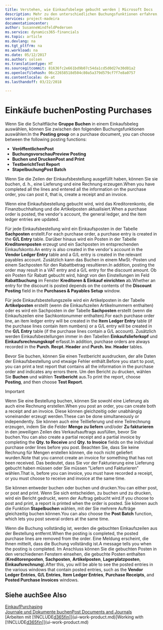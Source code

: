 ```yaml
---
title: Verstehen, wie Einkaufsbelege gebucht werden | Microsoft Docs
description: Mehr zu den unterschiedlichen Buchungsfunktionen erfahren, um Einkaufsbelege zu buchen.
services: project-madeira
documentationcenter: 
author: SusanneWindfeldPedersen
ms.service: dynamics365-financials
ms.topic: article
ms.devlang: na
ms.tgt_pltfrm: na
ms.workload: na
ms.date: 05/12/2017
ms.author: solsen
ms.translationtype: HT
ms.sourcegitcommit: 81636fc2e661bd9b07c54da1cd5d0d27e30d01a2
ms.openlocfilehash: 06c22658518d504c80a5a379d579cf7f7e8a0757
ms.contentlocale: de-at
ms.lasthandoff: 03/22/2018

---
```

# <a name="posting-purchases"></a><span data-ttu-id="da5b7-103">Einkäufe buchen</span><span class="sxs-lookup"><span data-stu-id="da5b7-103">Posting Purchases</span></span>
<span data-ttu-id="da5b7-104">Wenn Sie die Schaltfläche **Gruppe Buchen** in einem Einkaufsbeleg auswählen, können Sie zwischen den folgenden Buchungsfunktionen auswählen:</span><span class="sxs-lookup"><span data-stu-id="da5b7-104">In the **Posting group** on a purchase document, you can choose between the following posting functions:</span></span>

* <span data-ttu-id="da5b7-105">**Veröffentlichen**</span><span class="sxs-lookup"><span data-stu-id="da5b7-105">**Post**</span></span>
* <span data-ttu-id="da5b7-106">**Buchungsvorschau**</span><span class="sxs-lookup"><span data-stu-id="da5b7-106">**Preview Posting**</span></span>
* <span data-ttu-id="da5b7-107">**Buchen und Drucken**</span><span class="sxs-lookup"><span data-stu-id="da5b7-107">**Post and Print**</span></span>
* <span data-ttu-id="da5b7-108">**Testbericht**</span><span class="sxs-lookup"><span data-stu-id="da5b7-108">**Test Report**</span></span>
* <span data-ttu-id="da5b7-109">**Stapelbuchung**</span><span class="sxs-lookup"><span data-stu-id="da5b7-109">**Post Batch**</span></span>

<span data-ttu-id="da5b7-110">Wenn Sie die Zeilen der Einkaufsbestellung ausgefüllt haben, können Sie sie buchen, d. h., eine Lieferung und eine Rechnung erzeugen.</span><span class="sxs-lookup"><span data-stu-id="da5b7-110">When you have completed all the lines and entered all the information on the purchase order, you can post it, that is, create a receipt and an invoice.</span></span>

<span data-ttu-id="da5b7-111">Wenn eine Einkaufsbestellung gebucht wird, wird das Kreditorenkonto, die Finanzbuchhaltung und die Artikelposten aktualisiert.</span><span class="sxs-lookup"><span data-stu-id="da5b7-111">When a purchase order is posted, the vendor's account, the general ledger, and the item ledger entries are updated.</span></span>

<span data-ttu-id="da5b7-112">Für jede Einkaufsbestellung wird ein Einkaufsposten in der Tabelle **Sachposten** erstellt.</span><span class="sxs-lookup"><span data-stu-id="da5b7-112">For each purchase order, a purchase entry is created in the **G/L Entry** table.</span></span> <span data-ttu-id="da5b7-113">Darüber hinaus wird ein Posten in der Tabelle **Kreditorenposten** erzeugt und ein Sachposten im entsprechenden Einkaufskonto.</span><span class="sxs-lookup"><span data-stu-id="da5b7-113">An entry is also created in the vendor's account in the **Vendor Ledger Entry** table and a G/L entry is created in the relevant payables account.</span></span> <span data-ttu-id="da5b7-114">Zusätzlich kann das Buchen in einem MwSt.-Posten und einem Sachposten für den Rabattbetrag resultieren.</span><span class="sxs-lookup"><span data-stu-id="da5b7-114">In addition, posting the order may result in a VAT entry and a G/L entry for the discount amount.</span></span> <span data-ttu-id="da5b7-115">Ob ein Posten für Rabatt gebucht wird, hängt von den Einstellungen im Feld **Rabattbuchung** im Fenster **Kreditoren & Einkauf einrichten** ab.</span><span class="sxs-lookup"><span data-stu-id="da5b7-115">Whether an entry for the discount is posted depends on the contents of the **Discount Posting** field in the **Purchases & Payables Setup** window.</span></span>

<span data-ttu-id="da5b7-116">Für jede Einkaufsbestellungszeile wird ein Artikelposten in der Tabelle **Artikelposten** erstellt (wenn die Einkaufszeilen Artikelnummern enthalten) oder es wird ein Sachposten in der Tabelle **Sachposten** erstellt (wenn die Einkaufszeilen eine Sachkontonummer enthalten).</span><span class="sxs-lookup"><span data-stu-id="da5b7-116">For each purchase order line, an item ledger entry will be created in the **Item Ledger Entry** table (if the purchase lines contain item numbers) or a G/L entry will be created in the **G/L Entry** table (if the purchase lines contain a G/L account).</span></span> <span data-ttu-id="da5b7-117">Zusätzlich werden Einkaufsbestellungen immer in den Tabellen **Einkaufslieferkopf** und **Einkaufsrechnungskopf** erfasst.</span><span class="sxs-lookup"><span data-stu-id="da5b7-117">In addition, purchase orders are always recorded in the **Purch. Recpt. Header** and **Purch. Inv. Header** tables.</span></span>

<span data-ttu-id="da5b7-118">Bevor Sie buchen, können Sie einen Testbericht ausdrucken, der alle Daten der Einkaufsbestellung und etwaige Fehler enthält.</span><span class="sxs-lookup"><span data-stu-id="da5b7-118">Before you start to post, you can print a test report that contains all the information in the purchase order and indicates any errors there.</span></span> <span data-ttu-id="da5b7-119">Um den Bericht zu drucken, wählen Sie **Buchen** und wählen **Testbericht** aus.</span><span class="sxs-lookup"><span data-stu-id="da5b7-119">To print the report, choose **Posting**, and then choose **Test Report**.</span></span>

> [!IMPORTANT]  
>   <span data-ttu-id="da5b7-120">Wenn Sie eine Bestellung buchen, können Sie sowohl eine Lieferung als auch eine Rechnung erstellen.</span><span class="sxs-lookup"><span data-stu-id="da5b7-120">When you post an order, you can create both a receipt and an invoice.</span></span> <span data-ttu-id="da5b7-121">Diese können gleichzeitig oder unabhängig voneinander erzeugt werden.</span><span class="sxs-lookup"><span data-stu-id="da5b7-121">These can be done simultaneously or independently.</span></span> <span data-ttu-id="da5b7-122">Sie können auch eine Teillieferung und eine Teilrechnung erzeugen, indem Sie die Felder **Menge zu liefern** und/oder **Zu fakturieren** in den jeweiligen Zeilen des Verkaufsauftrags ausfüllen, bevor Sie buchen.</span><span class="sxs-lookup"><span data-stu-id="da5b7-122">You can also create a partial receipt and a partial invoice by completing the **Qty. to Receive** and **Qty. to Invoice** fields on the individual purchase order lines before you post.</span></span> <span data-ttu-id="da5b7-123">Beachten Sie, dass Sie keine Rechnung für Mengen erstellen können, die noch nicht geliefert wurden.</span><span class="sxs-lookup"><span data-stu-id="da5b7-123">Note that you cannot create an invoice for something that has not been received.</span></span> <span data-ttu-id="da5b7-124">Das bedeutet, dass Sie vor der Fakturierung eine Lieferung gebucht haben müssen oder Sie müssen "Liefern und Fakturieren" wählen.</span><span class="sxs-lookup"><span data-stu-id="da5b7-124">That is, before you can invoice, you must have recorded a receipt, or you must choose to receive and invoice at the same time.</span></span>

<span data-ttu-id="da5b7-125">Sie können entweder buchen oder buchen und drucken.</span><span class="sxs-lookup"><span data-stu-id="da5b7-125">You can either post, or post and print.</span></span> <span data-ttu-id="da5b7-126">Wenn Sie sich entscheiden, zu buchen und zu drucken, wird ein Bericht gedruckt, wenn der Auftrag gebucht wird.</span><span class="sxs-lookup"><span data-stu-id="da5b7-126">If you choose to post and print, a report is printed when the order is posted.</span></span> <span data-ttu-id="da5b7-127">Sie können auch die Funktion **Stapelbuchen** wählen, mit der Sie mehrere Aufträge gleichzeitig buchen können.</span><span class="sxs-lookup"><span data-stu-id="da5b7-127">You can also choose the **Post Batch** function, which lets you post several orders at the same time.</span></span>

<span data-ttu-id="da5b7-128">Wenn die Buchung vollständig ist, werden die gebuchten Einkaufszeilen aus der Bestellung entfernt.</span><span class="sxs-lookup"><span data-stu-id="da5b7-128">When the posting is completed, the posted purchase lines are removed from the order.</span></span> <span data-ttu-id="da5b7-129">Eine Meldung erscheint, die Ihnen mitteilt, dass die Buchung vollständig ist.</span><span class="sxs-lookup"><span data-stu-id="da5b7-129">A message tells you when the posting is completed.</span></span> <span data-ttu-id="da5b7-130">Im Anschluss können Sie die gebuchten Posten in den verschiedenen Fenstern einsehen, die gebuchte Posten enthalten (**Kreditorenposten**, **Sachposten**, **Artikelposten**, **Lagerplatzposten**, **Einkaufsrechnung**).</span><span class="sxs-lookup"><span data-stu-id="da5b7-130">After this, you will be able to see the posted entries in the various windows that contain posted entries, such as the **Vendor Ledger Entries**, **G/L Entries**, **Item Ledger Entries**, **Purchase Receipts**, and **Posted Purchase Invoices** windows.</span></span>

## <a name="see-also"></a><span data-ttu-id="da5b7-131">Siehe auch</span><span class="sxs-lookup"><span data-stu-id="da5b7-131">See Also</span></span>
[<span data-ttu-id="da5b7-132">Einkauf</span><span class="sxs-lookup"><span data-stu-id="da5b7-132">Purchasing</span></span>](purchasing-manage-purchasing.md)  
[<span data-ttu-id="da5b7-133">Journale und Dokumente buchen</span><span class="sxs-lookup"><span data-stu-id="da5b7-133">Post Documents and Journals</span></span>](ui-post-documents-journals.md)  
<span data-ttu-id="da5b7-134">[Arbeiten mit [!INCLUDE[d365fin](includes/d365fin_md.md)]](ui-work-product.md)</span><span class="sxs-lookup"><span data-stu-id="da5b7-134">[Working with [!INCLUDE[d365fin](includes/d365fin_md.md)]](ui-work-product.md)</span></span>


